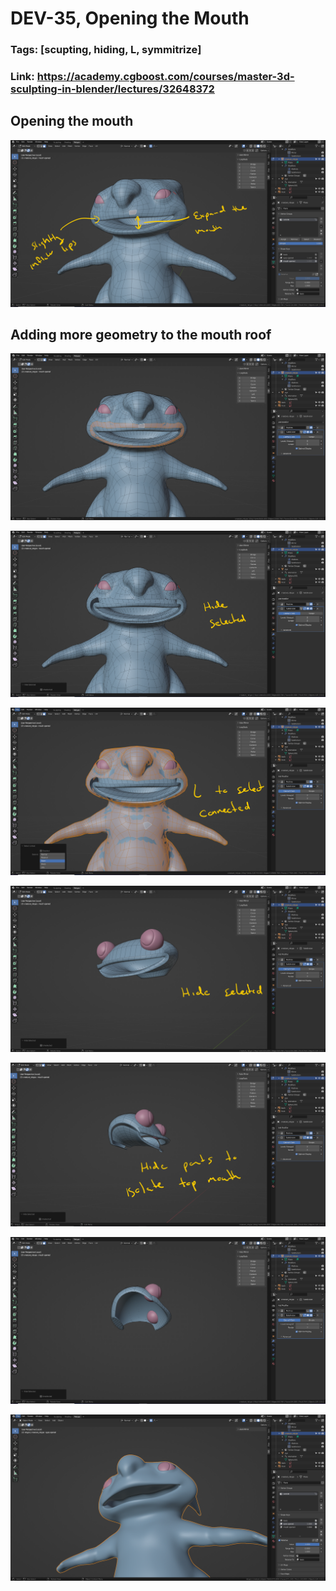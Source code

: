 # DEV-35, Opening the Mouth
### Tags: [scupting, hiding, L, symmitrize]
### Link: https://academy.cgboost.com/courses/master-3d-sculpting-in-blender/lectures/32648372


## Opening the mouth
![](../images/DEV-35/DEV-35-A1.png)

## Adding more geometry to the mouth roof

![](../images/DEV-35/DEV-35-B1.png)

![](../images/DEV-35/DEV-35-B2.png)

![](../images/DEV-35/DEV-35-B3.png)

![](../images/DEV-35/DEV-35-B4.png)

![](../images/DEV-35/DEV-35-B5.png)

![](../images/DEV-35/DEV-35-B6.png)

![](../images/DEV-35/DEV-35-B7.png)
